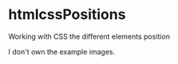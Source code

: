 # htmlcssPositions
Working with CSS the different elements position

I don't own the example images.
